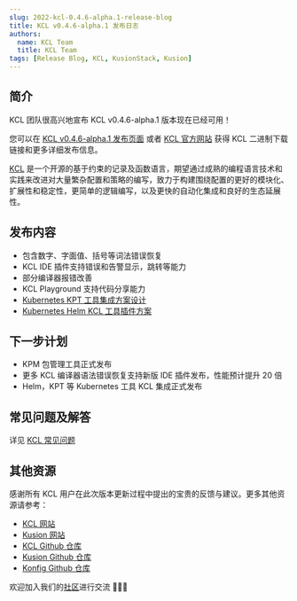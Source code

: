 ```yaml
---
slug: 2022-kcl-0.4.6-alpha.1-release-blog
title: KCL v0.4.6-alpha.1 发布日志
authors:
  name: KCL Team
  title: KCL Team
tags: [Release Blog, KCL, KusionStack, Kusion]
---
```


## 简介

KCL 团队很高兴地宣布 KCL v0.4.6-alpha.1 版本现在已经可用！

您可以在 [KCL v0.4.6-alpha.1 发布页面](https://github.com/KusionStack/kcl/releases/tag/v0.4.6-alpha.1) 或者 [KCL 官方网站](https://kcl-lang.io/) 获得 KCL 二进制下载链接和更多详细发布信息。

[KCL](https://github.com/KusionStack/kcl) 是一个开源的基于约束的记录及函数语言，期望通过成熟的编程语言技术和实践来改进对大量繁杂配置和策略的编写，致力于构建围绕配置的更好的模块化、扩展性和稳定性，更简单的逻辑编写，以及更快的自动化集成和良好的生态延展性。

## 发布内容

+ 包含数字、字面值、括号等词法错误恢复
+ KCL IDE 插件支持错误和告警显示，跳转等能力
+ 部分编译器报错改善
+ KCL Playground 支持代码分享能力
+ [Kubernetes KPT 工具集成方案设计](https://github.com/KusionStack/kcl/issues/434)
+ [Kubernetes Helm KCL 工具插件方案](https://github.com/KusionStack/kcl/issues/426)

## 下一步计划

+ KPM 包管理工具正式发布
+ 更多 KCL 编译器语法错误恢复支持新版 IDE 插件发布，性能预计提升 20 倍
+ Helm，KPT 等 Kubernetes 工具 KCL 集成正式发布

## 常见问题及解答

详见 [KCL 常见问题](https://kcl-lang.io/docs/user_docs/support/)

## 其他资源

感谢所有 KCL 用户在此次版本更新过程中提出的宝贵的反馈与建议。更多其他资源请参考：

+ [KCL 网站](https://kcl-lang.io/)
+ [Kusion 网站](https://kusionstack.io/)
+ [KCL Github 仓库](https://github.com/KusionStack/kcl)
+ [Kusion Github 仓库](https://github.com/KusionStack/kusion)
+ [Konfig Github 仓库](https://github.com/KusionStack/konfig)

欢迎加入我们的[社区](https://github.com/KusionStack/community)进行交流 👏👏👏
